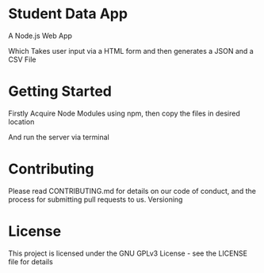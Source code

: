 # Student Data App
A Node.js Web App

Which Takes user input via a HTML form and then generates a JSON and a CSV File

# Getting Started
Firstly Acquire Node Modules using npm, then copy the files in desired location

And run the server via terminal 

# Contributing

Please read CONTRIBUTING.md for details on our code of conduct, and the process for submitting pull requests to us.
Versioning

# License

This project is licensed under the GNU GPLv3 License - see the LICENSE file for details
